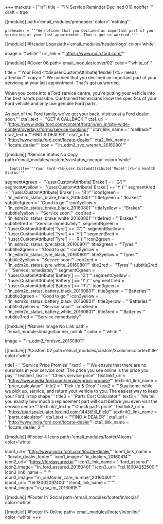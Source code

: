 +++
markets = ["in"]
title = '''IN Service Reminder Declined 010 nooffer '''
draft = true

[[module]]
path='email_modules/preheader'
color='''nothing'''

	preheader = '''We noticed that you declined an important part of your servicing at your last appointment. That's got us worried.'''

[[module]] #Header Logo
path='email_modules/header/logo'
color='white'

  image = '''white'''
  url_link = '''https://www.india.ford.com/'''

[[module]] #Cover 06
path='email_modules/cover/02'
color='''white_ot'''

  title = '''Your Ford <%${user.CustomAttribute['Model']}%> needs attention'''
  copy = '''We noticed that you declined an important part of your servicing at your last appointment. That's got us worried.<br /><br />When you come into a Ford service centre, you're putting your vehicle into the best hands possible. Our trained technicians know the specifics of your Ford vehicle and only use genuine Ford parts.<br /><br />As part of the Ford family, we've got your back. Visit us at a Ford dealer soon.'''
  cta1_text = '''GET A CALLBACK'''
  cta1_url = '''https://www.india.ford.com/content/ford/in/en_in/site-wide-content/overlays/forms/service-booking/'''
  cta1_link_name = '''callback'''
  cta2_text = '''FIND A DEALER'''
  cta2_url = '''http://www.india.ford.com/locate-dealer'''
  cta2_link_name = '''locate_dealer'''
  icon = '''in_edm2_svc_wrench_20160801'''

[[module]] #Service Status No Copy
path='email_modules/custom/svcstatus_nocopy'
color='white'
      
      toptitle='''Your Ford <%${user.CustomAttribute['Model']}%>'s Health Status'''
  segmentAgreen = '''(user.CustomAttribute['Brake'] == 'G')'''
  segmentAyellow = '''(user.CustomAttribute['Brake'] == 'Y')'''
  segmentAred = '''(user.CustomAttribute['Brake'] == 'R')'''
    icon1green = '''in_edm2d_status_brake_black_20160801'''
    title1green = '''Brakes'''
    subtitle1green = '''Good to go'''
    icon1yellow = '''in_edm2d_status_brake_black_20160801'''
    title1yellow = '''Brakes'''
    subtitle1yellow = '''Service soon'''
    icon1red = '''in_edm2d_status_brake_white_20160801'''
    title1red = '''Brakes'''
    subtitle1red = '''Service immediately'''
  segmentBgreen = '''(user.CustomAttribute['Tyre'] == 'G')'''
  segmentByellow = '''(user.CustomAttribute['Tyre'] == 'Y')'''
  segmentBred = '''(user.CustomAttribute['Tyre'] == 'R')'''
    icon2green = '''in_edm2d_status_tyre_black_20160801'''
    title2green = '''Tyres'''
    subtitle2green = '''Good to go'''
    icon2yellow = '''in_edm2d_status_tyre_black_20160801'''
    title2yellow = '''Tyres'''
    subtitle2yellow = '''Service soon'''
    icon2red = '''in_edm2d_status_tyre_white_20160801'''
    title2red = '''Tyres'''
    subtitle2red = '''Service immediately'''
  segmentCgreen = '''(user.CustomAttribute['Battery'] == 'G')'''
  segmentCyellow = '''(user.CustomAttribute['Battery'] == 'Y')'''
  segmentCred = '''(user.CustomAttribute['Battery'] == 'R')'''
    icon3green = '''in_edm2d_status_battery_black_20160801'''
    title3green = '''Batteries'''
    subtitle3green = '''Good to go'''
    icon3yellow = '''in_edm2d_status_battery_black_20160801'''
    title3yellow = '''Batteries'''
    subtitle3yellow = '''Service soon'''
    icon3red = '''in_edm2d_status_battery_white_20160801'''
    title3red = '''Batteries'''
    subtitle3red = '''Service immediately'''
  
[[module]] #Banner Image No Link
path = '''email_modules/image/banner_nolink'''
color = '''white'''
  
  image = '''in_edm2_fordsvc_20160801'''

[[module]] #Custom 02
path='email_modules/custom/3columncolortexttitle'
color='white'

  title1 = '''Service Price Promise'''
  text1 = '''We ensure that there are no surprises in your service cost. The price you see online is the price you pay.'''
  textlink1_text = '''Check service price'''
  textlink1_url = '''https://www.india.ford.com/service/price-promise'''
  textlink1_link_name = '''price_calculator'''
  title2 = '''Pick Up & Drop'''
  text2 = '''Stay home while we pick up, service, and return your vehicle to you. The easiest way to keep your Ford in top shape.'''
  title3 = '''Parts Cost Calculator'''
  text3 = '''We tell you exactly how much a replacement part will cost before you even visit the service centre.'''
  textlink2_text = '''Check parts price'''
  textlink2_url = '''https://partscalculator.fordind.com:1443/Fill_Field'''
  textlink2_link_name = '''parts_calculator'''
  cta1_text = '''FIND A DEALER'''
  cta1_url = '''http://www.india.ford.com/locate-dealer'''
  cta1_link_name = '''locate_dealer_2'''

[[module]] #Footer 4 Icons
path='email_modules/footer/4icons'
color='white'

  icon1_url='''http://www.india.ford.com/locate-dealer'''
  icon1_link_name = '''locate_dealer_footer'''
  icon1_image='''in_dealers_20160414'''
  icon2_url='''https://fordassured.in'''
  icon2_link_name = '''ford_assured'''
  icon2_image='''in_ford_assured_20160401'''
  icon3_url='''tel:18004252500'''
  icon3_link_name = ''''''
  icon3_image='''in_customer_care_number_20160401'''
  icon4_url='''tel:18002097400'''
  icon4_link_name = ''''''
  icon4_image='''in_rsa_no_20160615'''

[[module]] #Footer IN Social
path='email_modules/footer/in/social'
color='white'

[[module]] #Footer IN Online
path='email_modules/footer/in/online'
color='white'
+++